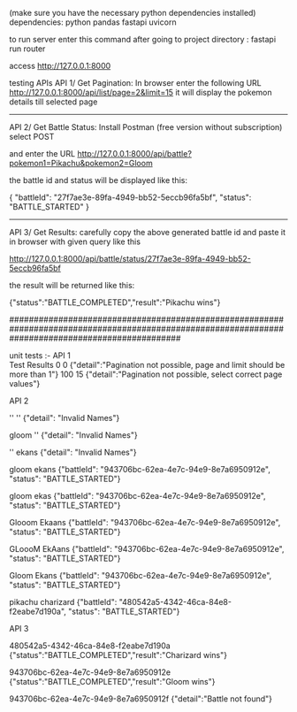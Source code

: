 (make sure you have the necessary python dependencies installed)
dependencies: python pandas fastapi uvicorn

to run server enter this command after going to project directory  :
fastapi run router

access http://127.0.0.1:8000

testing APIs
 API 1/ Get Pagination: In browser enter the following URL
 http://127.0.0.1:8000/api/list/page=2&limit=15 
 it will display the pokemon details till selected page
_________________________________________________________________________________________________________________________________________________
 API 2/ Get Battle Status: Install Postman (free version without subscription) select POST

 and enter the URL http://127.0.0.1:8000/api/battle?pokemon1=Pikachu&pokemon2=Gloom

 the battle id and status will be displayed like this:

 {
    "battleId": "27f7ae3e-89fa-4949-bb52-5eccb96fa5bf",
    "status": "BATTLE_STARTED"
}

___________________________________________________________________________________________________________________________________________________
API 3/ Get Results: carefully copy the above generated battle id and paste it in browser with given query like this

http://127.0.0.1:8000/api/battle/status/27f7ae3e-89fa-4949-bb52-5eccb96fa5bf

the result will be returned like this:

 {"status":"BATTLE_COMPLETED","result":"Pikachu wins"}

###################################################################################################################################################

 unit tests :-
API 1      
   Test                                                Results
 0 0      {"detail":"Pagination not possible, page and limit should be more than 1"}
 100 15   {"detail":"Pagination not possible, select correct page values"}
 
API 2

'' ''                           {"detail": "Invalid Names"}

gloom ''                        {"detail": "Invalid Names"}       

'' ekans                        {"detail": "Invalid Names"}

gloom ekans                     {"battleId": "943706bc-62ea-4e7c-94e9-8e7a6950912e",
                                  "status": "BATTLE_STARTED"}
                                  
gloom ekas                       {"battleId": "943706bc-62ea-4e7c-94e9-8e7a6950912e",
                                   "status": "BATTLE_STARTED"}
                                   
Glooom Ekaans                    {"battleId": "943706bc-62ea-4e7c-94e9-8e7a6950912e",
                                    "status": "BATTLE_STARTED"}
                                    
GLoooM EkAans                    {"battleId": "943706bc-62ea-4e7c-94e9-8e7a6950912e",
                                   "status": "BATTLE_STARTED"}
                                   
Gloom Ekans                      {"battleId": "943706bc-62ea-4e7c-94e9-8e7a6950912e",
                                  "status": "BATTLE_STARTED"}
                                  
pikachu charizard                 {"battleId": "480542a5-4342-46ca-84e8-f2eabe7d190a",
                                     "status": "BATTLE_STARTED"}

API 3

480542a5-4342-46ca-84e8-f2eabe7d190a   {"status":"BATTLE_COMPLETED","result":"Charizard wins"}

943706bc-62ea-4e7c-94e9-8e7a6950912e   {"status":"BATTLE_COMPLETED","result":"Gloom wins"}


943706bc-62ea-4e7c-94e9-8e7a6950912f   {"detail":"Battle not found"}


